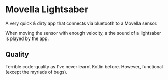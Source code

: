 # Movella Lightsaber

A very quick & dirty app that connects via bluetooth to a Movella sensor.

When moving the sensor with enough velocity, a the sound of a lightsaber is played by the app.

## Quality

Terrible code-quality as I've never learnt Kotlin before. However, functional (except the myriads of bugs).
